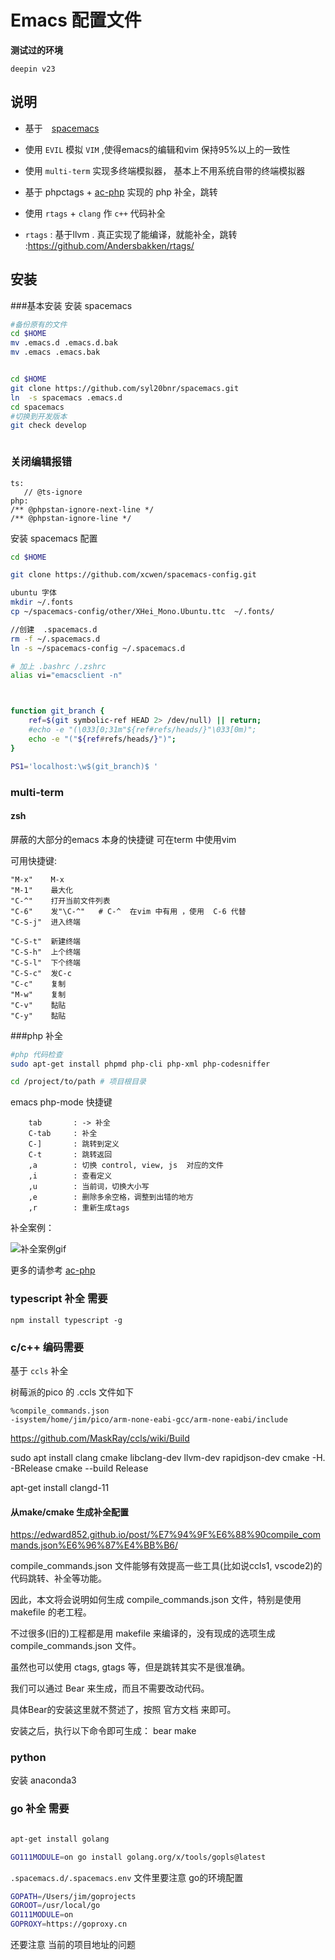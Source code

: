 # Emacs 配置文件


**测试过的环境**


`deepin v23`



## 说明


* 基于　[spacemacs](https://github.com/syl20bnr/spacemacs)

* 使用 `EVIL` 模拟 `VIM`  ,使得emacs的编辑和vim 保持95%以上的一致性

* 使用 `multi-term` 实现多终端模拟器， 基本上不用系统自带的终端模拟器


* 基于 phpctags +  [ac-php](https://github.com/xcwen/ac-php)  实现的 php 补全，跳转

* 使用  `rtags` + `clang` 作 `c++` 代码补全

* `rtags` : 基于llvm . 真正实现了能编译，就能补全，跳转 :https://github.com/Andersbakken/rtags/

## 安装

###基本安装
安装 spacemacs
```bash
#备份原有的文件
cd $HOME
mv .emacs.d .emacs.d.bak
mv .emacs .emacs.bak


cd $HOME
git clone https://github.com/syl20bnr/spacemacs.git
ln  -s spacemacs .emacs.d
cd spacemacs
#切换到开发版本
git check develop



```

###   关闭编辑报错


```
ts:
   // @ts-ignore
php:
/** @phpstan-ignore-next-line */
/** @phpstan-ignore-line */
```





安装 spacemacs 配置
```bash
cd $HOME

git clone https://github.com/xcwen/spacemacs-config.git

ubuntu 字体
mkdir ~/.fonts
cp ~/spacemacs-config/other/XHei_Mono.Ubuntu.ttc  ~/.fonts/

//创建  .spacemacs.d
rm -f ~/.spacemacs.d
ln -s ~/spacemacs-config ~/.spacemacs.d

# 加上 .bashrc /.zshrc
alias vi="emacsclient -n"



function git_branch {
    ref=$(git symbolic-ref HEAD 2> /dev/null) || return;
    #echo -e "(\033[0;31m"${ref#refs/heads/}"\033[0m)";
    echo -e "("${ref#refs/heads/}")";
}

PS1='localhost:\w$(git_branch)$ '

```


### multi-term

#### zsh


屏蔽的大部分的emacs 本身的快捷键
可在term 中使用vim

可用快捷键:
```
"M-x"    M-x
"M-1"    最大化
"C-^"    打开当前文件列表
"C-6"    发"\C-^"   # C-^  在vim 中有用 ，使用  C-6 代替
"C-S-j"  进入终端

"C-S-t"  新建终端
"C-S-h"  上个终端
"C-S-l"  下个终端
"C-S-c"  发C-c
"C-c"    复制
"M-w"    复制
"C-v"    黏贴
"C-y"    黏贴
```


###php 补全

``` bash
#php 代码检查
sudo apt-get install phpmd php-cli php-xml php-codesniffer

cd /project/to/path # 项目根目录
```
emacs php-mode 快捷键
```
    tab       : -> 补全
    C-tab     : 补全
    C-]       : 跳转到定义
    C-t       : 跳转返回
    ,a        : 切换 control, view, js  对应的文件
    ,i        : 查看定义
    ,u        : 当前词，切换大小写
    ,e        : 删除多余空格，调整到出错的地方
    ,r        : 重新生成tags
```
补全案例：

![补全案例gif](https://raw.githubusercontent.com/xcwen/site-lisp/master/other_script/ac-php.gif)

更多的请参考  [ac-php](https://github.com/xcwen/ac-php)

### typescript 补全 需要
```
npm install typescript -g
```

### c/c++ 编码需要
基于 `ccls` 补全

树莓派的pico 的 .ccls 文件如下
```
%compile_commands.json
-isystem/home/jim/pico/arm-none-eabi-gcc/arm-none-eabi/include
```



https://github.com/MaskRay/ccls/wiki/Build


sudo apt install clang cmake libclang-dev llvm-dev rapidjson-dev
cmake -H. -BRelease
cmake --build Release

apt-get install clangd-11

#### 从make/cmake 生成补全配置
https://edward852.github.io/post/%E7%94%9F%E6%88%90compile_commands.json%E6%96%87%E4%BB%B6/

compile_commands.json 文件能够有效提高一些工具(比如说ccls1, vscode2)的代码跳转、补全等功能。

因此，本文将会说明如何生成 compile_commands.json 文件，特别是使用 makefile 的老工程。

不过很多(旧的)工程都是用 makefile 来编译的，没有现成的选项生成 compile_commands.json 文件。

虽然也可以使用 ctags, gtags 等，但是跳转其实不是很准确。

我们可以通过 Bear 来生成，而且不需要改动代码。

具体Bear的安装这里就不赘述了，按照 官方文档 来即可。

安装之后，执行以下命令即可生成：
bear make

### python
安装 anaconda3



### go 补全 需要
```bash

apt-get install golang

GO111MODULE=on go install golang.org/x/tools/gopls@latest


```
`.spacemacs.d/.spacemacs.env`  文件里要注意 go的环境配置

```bash
GOPATH=/Users/jim/goprojects
GOROOT=/usr/local/go
GO111MODULE=on
GOPROXY=https://goproxy.cn

```
还要注意 当前的项目地址的问题
